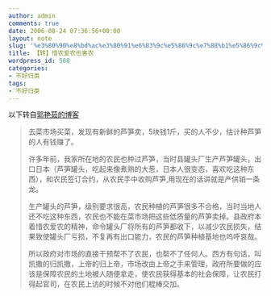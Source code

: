 ```yaml
---
author: admin
comments: true
date: 2006-08-24 07:36:56+00:00
layout: note
slug: '%e3%80%90%e8%bd%ac%e3%80%91%e6%83%9c%e5%86%9c%e7%88%b1%e5%86%9c%e4%b9%9f%e4%bc%a4%e5%86%9c'
title: 【转】惜农爱农也害农
wordpress_id: 568
categories:
- 不好归类
tags:
- 不好归类
---
```


以下转自[郭艳茹的博客](http://blog.sina.com.cn/u/1243804747)





<blockquote>去菜市场买菜，发现有新鲜的芦笋卖，5块钱1斤，买的人不少，估计种芦笋的人有钱赚了。

许多年前，我家所在地的农民也种过芦笋，当时县罐头厂生产芦笋罐头，出口日本（芦笋罐头，吃起来像煮熟的大葱，日本人很变态，喜欢吃这种东西），和农民签订合约，从农民手中收购芦笋,用现在的话讲就是产供销一条龙。

生产罐头的芦笋，级别要求很高，农民种植的芦笋很多不合格，当时当地人还不吃这种东西，农民也不能在菜市场把这些低质量的芦笋卖掉。县政府本着惜农爱农的精神，命令罐头厂将所有的芦笋都收下，以减少农民损失，结果致使罐头厂亏损，不复再有出口能力，农民的芦笋种植基地也呜呼哀哉。

所以政府对市场的直接干预帮不了农民，也帮不了任何人。西方有句话，叫凯撒的归凯撒，上帝的归上帝，市场改由上帝之手来管理，政府所要做的应该是保障农民的土地被人随便拿走，使农民获得基本的社会保障，让农民打得起官司，在农民上访的时候不对他们棍棒交加。
</blockquote>





